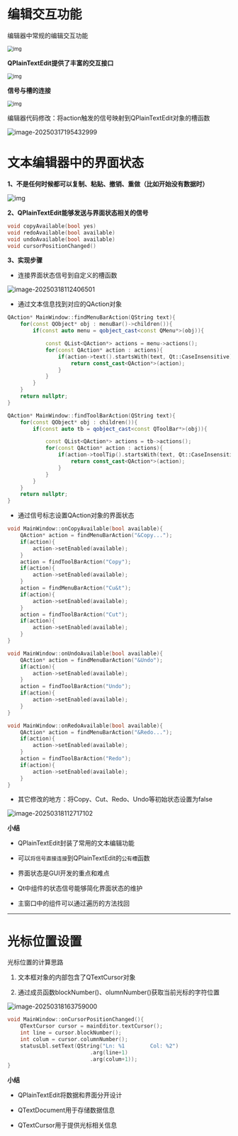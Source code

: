 # 编辑交互功能

编辑器中常规的编辑交互功能

<img src="16-编辑交互功能.assets/617929ba3f4f1d54a8870e2d7196f49f.png" alt="img" style="zoom: 80%;" /> 

**QPlainTextEdit提供了丰富的交互接口**

<img src="16-编辑交互功能.assets/e1520c49194b17c54c566bac6e62d978.png" alt="img" style="zoom:80%;" /> 

**信号与槽的连接**

<img src="16-编辑交互功能.assets/242775c20ba94bce9bcd89aae84751b7.png" alt="img" style="zoom:80%;" /> 

编辑器代码修改：将action触发的信号映射到QPlainTextEdit对象的槽函数

![image-20250317195432999](16-编辑交互功能.assets/image-20250317195432999.png)



# 文本编辑器中的界面状态

**1、不是任何时候都可以复制、粘贴、撤销、重做（比如开始没有数据时）**

![img](16-编辑交互功能.assets/34499610ca173a1d139d227924497a00.png) 

**2、QPlainTextEdit能够发送与界面状态相关的信号**

```cpp
void copyAvailable(bool yes)
void redoAvailable(bool available)
void undoAvailable(bool available)
void cursorPositionChanged()
```

**3、实现步骤**

- 连接界面状态信号到自定义的槽函数

![image-20250318112406501](16-编辑交互功能.assets/image-20250318112406501.png)

- 通过文本信息找到对应的QAction对象

```cpp
QAction* MainWindow::findMenuBarAction(QString text){
    for(const QObject* obj : menuBar()->children()){
        if(const auto menu = qobject_cast<const QMenu*>(obj)){

            const QList<QAction*> actions = menu->actions();
            for(const QAction* action : actions){
                if(action->text().startsWith(text, Qt::CaseInsensitive)){
                    return const_cast<QAction*>(action);
                }
            }
        }
    }
    return nullptr;
}

QAction* MainWindow::findToolBarAction(QString text){
    for(const QObject* obj : children()){
        if(const auto tb = qobject_cast<const QToolBar*>(obj)){

            const QList<QAction*> actions = tb->actions();
            for(const QAction* action : actions){
                if(action->toolTip().startsWith(text, Qt::CaseInsensitive)){
                    return const_cast<QAction*>(action);
                }
            }
        }
    }
    return nullptr;
}
```

- 通过信号标志设置QAction对象的界面状态

```cpp
void MainWindow::onCopyAvailable(bool available){
    QAction* action = findMenuBarAction("&Copy...");
    if(action){
        action->setEnabled(available);
    }
    action = findToolBarAction("Copy");
    if(action){
        action->setEnabled(available);
    }
    action = findMenuBarAction("Cu&t");
    if(action){
        action->setEnabled(available);
    }
    action = findToolBarAction("Cut");
    if(action){
        action->setEnabled(available);
    }
}

void MainWindow::onUndoAvailable(bool available){
    QAction* action = findMenuBarAction("&Undo");
    if(action){
        action->setEnabled(available);
    }
    action = findToolBarAction("Undo");
    if(action){
        action->setEnabled(available);
    }
}

void MainWindow::onRedoAvailable(bool available){
    QAction* action = findMenuBarAction("&Redo...");
    if(action){
        action->setEnabled(available);
    }
    action = findToolBarAction("Redo");
    if(action){
        action->setEnabled(available);
    }
}
```

- 其它修改的地方：将Copy、Cut、Redo、Undo等初始状态设置为false

![image-20250318112717102](16-编辑交互功能.assets/image-20250318112717102.png)



**小结**

- QPlainTextEdit封装了常用的文本编辑功能

- 可以`将信号直接连接`到QPlainTextEdit的`公有槽`函数

- 界面状态是GUI开发的重点和难点

- Qt中组件的状态信号能够简化界面状态的维护

- 主窗口中的组件可以通过遍历的方法找回



------

# 光标位置设置

光标位置的计算思路

1. 文本框对象的内部包含了QTextCursor对象

2. 通过成员函数blockNumber()、olumnNumber()获取当前光标的字符位置


![image-20250318163759000](16-编辑交互与光标定位.assets/image-20250318163759000.png)

```cpp
void MainWindow::onCursorPositionChanged(){
    QTextCursor cursor = mainEditor.textCursor();
    int line = cursor.blockNumber();
    int colum = cursor.columnNumber();
    statusLbl.setText(QString("Ln: %1        Col: %2")
                          .arg(line+1)
                          .arg(colum+1));
}
```



**小结**

- QPlainTextEdit将数据和界面分开设计

- QTextDocument用于存储数据信息

- QTextCursor用于提供光标相关信息

